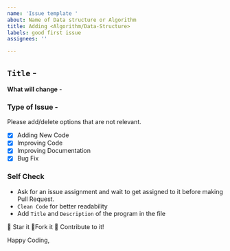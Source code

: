 ```yaml
---
name: 'Issue template '
about: Name of Data structure or Algorithm
title: Adding <Algorithm/Data-Structure>
labels: good first issue
assignees: ''

---
```


## **`Title`** -

**What will change** -

### Type of Issue -

Please add/delete options that are not relevant.

- [x] Adding New Code
- [x] Improving Code
- [x] Improving Documentation
- [x] Bug Fix

### Self Check 

- Ask for an issue assignment and wait to get assigned to it before making Pull Request.
- `Clean Code` for better readability
- Add `Title` and `Description` of the program in the file

:star2: Star it :fork_and_knife:Fork it :handshake: Contribute to it!

Happy Coding,
